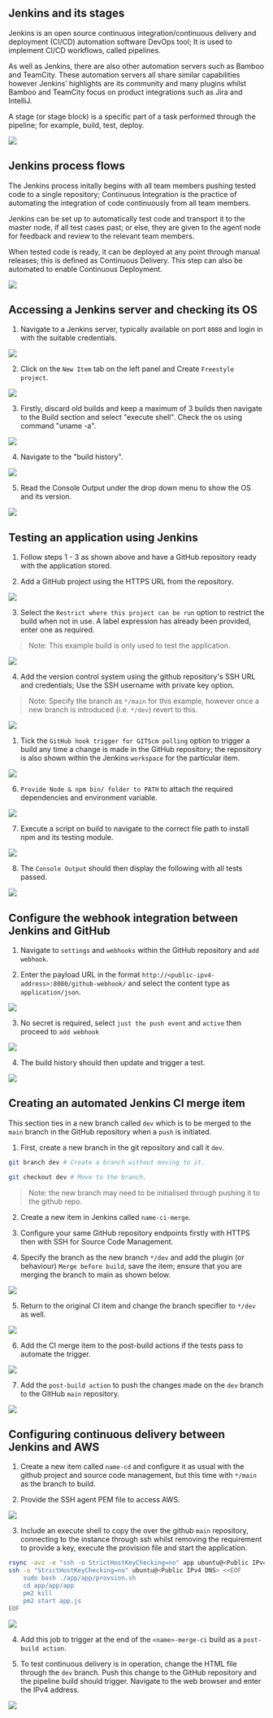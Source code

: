 ## **Jenkins and its stages**

Jenkins is an open source continuous integration/continuous delivery and deployment (CI/CD) automation software DevOps tool; It is used to implement CI/CD workflows, called pipelines.

As well as Jenkins, there are also other automation servers such as Bamboo and TeamCity. These automation servers all share similar capabilities however Jenkins’ highlights are its community and many plugins whilst Bamboo and TeamCity focus on product integrations such as Jira and IntelliJ.

A stage (or stage block) is a specific part of a task performed through the pipeline; for example, build, test, deploy.

![](images/stages.PNG)

## **Jenkins process flows**

The Jenkins process initally begins with all team members pushing tested code to a single repository; Continuous Integration is the practice of automating the integration of code continuously from all team members.

Jenkins can be set up to automatically test code and transport it to the master node, if all test cases past; or else, they are given to the agent node for feedback and review to the relevant team members.

When tested code is ready, it can be deployed at any point through manual releases; this is defined as Continuous Delivery. This step can also be automated to enable Continuous Deployment.

![](images/process.PNG)

## **Accessing a Jenkins server and checking its OS**

1. Navigate to a Jenkins server, typically available on port `8080` and login in with the suitable credentials.

![](images/login.PNG)

2. Click on the `New Item` tab on the left panel and Create `Freestyle project`.

![](images/freestyle.PNG)

3. Firstly, discard old builds and keep a maximum of 3 builds then navigate to the Build section and select "execute shell". Check the os using command "uname -a".

![](images/uname.PNG)

4. Navigate to the "build history".

![](images/build.PNG)

5. Read the Console Output under the drop down menu to show the OS and its version.

![](images/console.PNG)


## **Testing an application using Jenkins**

1. Follow steps 1 - 3 as shown above and have a GitHub repository ready with the application stored.

2. Add a GitHub project using the HTTPS URL from the repository.

![](images/https.PNG)

3. Select the `Restrict where this project can be run` option to restrict the build when not in use. A label expression has already been provided, enter one as required.

> Note: This example build is only used to test the application.

![](images/restrict.PNG)

4. Add the version control system using the github repository's SSH URL and credentials; Use the SSH username with private key option.

>Note: Specify the branch as `*/main` for this example, however once a new branch is introduced (i.e. `*/dev`) revert to this.

![](images/ssh.PNG)

1. Tick the `GitHub hook trigger for GITScm polling` option to trigger a build any time a change is made in the GitHub repository; the repository is also shown within the Jenkins `workspace` for the particular item.

![](images/webhook.PNG)

6. `Provide Node & npm bin/ folder to PATH` to attach the required dependencies and environment variable.

![](images/env.PNG)

7. Execute a script on build to navigate to the correct file path to install npm and its testing module.

![](images/shell.PNG)

8. The `Console Output` should then display the following with all tests passed.

![](images/test.PNG)

## **Configure the webhook integration between Jenkins and GitHub**

1. Navigate to `settings` and `webhooks` within the GitHub repository and `add webhook`.

2. Enter the payload URL in the format `http://<public-ipv4-address>:8080/github-webhook/` and select the content type as `application/json`.

![](images/webhook-setup.PNG)

3. No secret is required, select `just the push event` and `active` then proceed to `add webhook`

![](images/pushevent.PNG)

4. The build history should then update and trigger a test.

![](images/webhook-done.PNG)

## **Creating an automated Jenkins CI merge item**

This section ties in a new branch called `dev` which is to be merged to the `main` branch in the GitHub repository when a `push` is initiated.

1. First, create a new branch in the git repository and call it `dev`.

```bash
git branch dev # Create a branch without moving to it.

git checkout dev # Move to the branch.
```

> Note: the new branch may need to be initialised through pushing it to the github repo.

2. Create a new item in Jenkins called `name-ci-merge`.

3. Configure your same GitHub repository endpoints firstly with HTTPS then with SSH for Source Code Management.

4. Specify the branch as the new branch `*/dev` and add the plugin (or behaviour) `Merge before build`, save the item; ensure that you are merging the branch to main as shown below.

![](images/merge-scm.PNG)

5. Return to the original CI item and change the branch specifier to `*/dev` as well.

![](images/ci-dev.PNG)

6. Add the CI merge item to the post-build actions if the tests pass to automate the trigger.

![](images/ci-post.PNG)

7. Add the `post-build action` to push the changes made on the `dev` branch to the GitHub `main` repository.

![](images/publisher.PNG)


## **Configuring continuous delivery between Jenkins and AWS**

1. Create a new item called `name-cd` and configure it as usual with the github project and source code management, but this time with `*/main` as the branch to build.

2. Provide the SSH agent PEM file to access AWS.

![](images/build-pem.PNG)

3. Include an execute shell to copy the over the github `main` repository, connecting to the instance through ssh whilst removing the requirement to provide a key, execute the provision file and start the application.

```bash
rsync -avz -e "ssh -o StrictHostKeyChecking=no" app ubuntu@<Public IPv4 DNS>:/home/ubuntu
ssh -o "StrictHostKeyChecking=no" ubuntu@<Public IPv4 DNS> <<EOF
	sudo bash ./app/app/provsion.sh
	cd app/app/app
	pm2 kill
	pm2 start app.js
EOF
```

![](images/cd-build.PNG)

4. Add this job to trigger at the end of the `<name>-merge-ci` build as a `post-build action`.

5. To test continuous delivery is in operation, change the HTML file through the `dev` branch. Push this change to the GitHub repository and the pipeline build should trigger. Navigate to the web browser and enter the IPv4 address.

![](images/final.PNG)